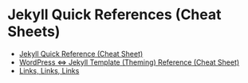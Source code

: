 # Jekyll Quick References (Cheat Sheets)

- [Jekyll Quick Reference (Cheat Sheet)](jekyll.md)
- [WordPress <=> Jekyll Template (Theming) Reference (Cheat Sheet)](wordpress.md)
- [Links, Links, Links](links.md)
